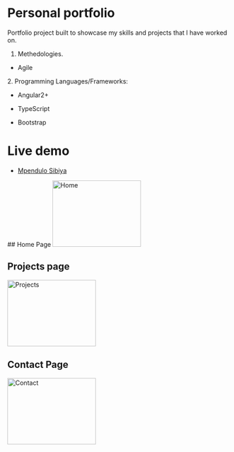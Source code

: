 # Personal portfolio

Portfolio project built to showcase my skills and projects that I have worked on.

1. Methedologies.
  <ul><li>Agile</li></ul>
2. Programming Languages/Frameworks: 
  <ul><li>Angular2+</li></ul>
  <ul><li>TypeScript</li></ul>
  <ul><li>Bootstrap</li></ul>

# Live demo
<ul><li>
 <a href="https://www.mpendulo.com" target="_blank">Mpendulo Sibiya</a>
  </li></ul>
## Home Page
<img src="https://i.ibb.co/my69xmL/Home.png" alt="Home" width="200px" height="150px">

## Projects page
<img src="https://i.ibb.co/sm7zCvf/Projects.png" alt="Projects" width="200px" height="150px">

## Contact Page
<img src="https://i.ibb.co/2jPXhW6/Contact.png" alt="Contact" width="200px" height="150px">
